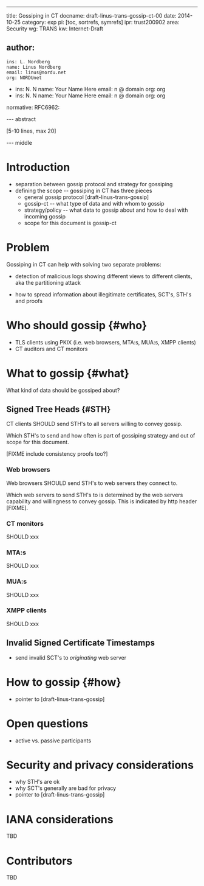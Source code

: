 ---
title: Gossiping in CT
docname: draft-linus-trans-gossip-ct-00
date: 2014-10-25
category: exp
pi: [toc, sortrefs, symrefs]
ipr: trust200902
area: Security
wg: TRANS
kw: Internet-Draft

author:
  -
    ins: L. Nordberg
    name: Linus Nordberg
    email: linus@nordu.net
    org: NORDUnet
  -
    ins: N. N
    name: Your Name Here
    email: n @ domain
    org: org
  -
    ins: N. N
    name: Your Name Here
    email: n @ domain
    org: org

normative:
  RFC6962:

--- abstract

\[5-10 lines, max 20\]

--- middle

# Introduction

- separation between gossip protocol and strategy for gossiping
- defining the scope -- gossiping in CT has three pieces
    - general gossip protocol [draft-linus-trans-gossip]
    - gossip-ct -- what type of data and with whom to gossip
    - strategy/policy -- what data to gossip about and how to deal
      with incoming gossip
  - scope for this document is gossip-ct

# Problem

Gossiping in CT can help with solving two separate problems:

- detection of malicious logs showing different views to different
  clients, aka the partitioning attack

- how to spread information about illegitimate certificates, SCT's,
  STH's and proofs

# Who should gossip {#who}

- TLS clients using PKIX (i.e. web browsers, MTA:s, MUA:s, XMPP clients)
- CT auditors and CT monitors

# What to gossip {#what}

What kind of data should be gossiped about?

## Signed Tree Heads {#STH}

CT clients SHOULD send STH's to all servers willing to convey gossip.

Which STH's to send and how often is part of gossiping strategy and
out of scope for this document.

\[FIXME include consistency proofs too?\]

### Web browsers

Web browsers SHOULD send STH's to web servers they connect to.

Which web servers to send STH's to is determined by the web servers
capability and willingness to convey gossip. This is indicated by http
header \[FIXME\].

### CT monitors
SHOULD xxx

### MTA:s
SHOULD xxx

### MUA:s
SHOULD xxx

### XMPP clients
SHOULD xxx

## Invalid Signed Certificate Timestamps

- send invalid SCT's to _originating_ web server

# How to gossip {#how}

- pointer to [draft-linus-trans-gossip]

# Open questions

- active vs. passive participants

# Security and privacy considerations

- why STH's are ok
- why SCT's generally are bad for privacy
- pointer to [draft-linus-trans-gossip]

# IANA considerations
TBD

# Contributors
TBD
